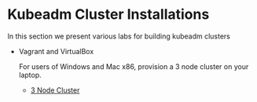 # Kubeadm Cluster Installations

In this section we present various labs for building kubeadm clusters

* Vagrant and VirtualBox

    For users of Windows and Mac x86, provision a 3 node cluster on your laptop.

    * [3 Node Cluster](./virtualbox/)

